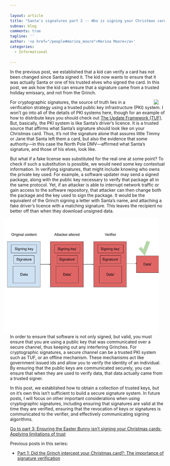 ```yaml
---

layout: article
title: "Santa's signatures part 2 -- Who is signing your Christmas card?: Establishing trust"
subnav: blog
comments: true
tagline: ''
author: '<a href="/people#marina_moore">Marina Moore</a>'
categories:
  - Informational

---
```


In the previous post, we established that a kid can verify a card has not been changed since Santa signed it. The kid now wants to ensure that it was actually Santa or one of his trusted elves who signed the card. In this post, we ask how the kid can ensure that a signature came from a trusted holiday emissary, and not from the Grinch.


<img align="right" src="https://imgs.xkcd.com/comics/pgp_2x.png" style="margin: 0px 20px"/>

For cryptographic signatures, the source of truth lies in a verification strategy using a trusted public key infrastructure (PKI) system. I won’t go into all of the details of PKI systems here, though for an example of how to distribute keys you should check out [The Update Framework (TUF)](https://theupdateframework.io). But, basically, the PKI system is like Santa’s driver’s licence. It is a trusted source that affirms what Santa’s signature should look like on your Christmas card. Thus, it’s not the signature alone that assures little Timmy or Jane that Santa left them a card, but also the evidence that some authority—in this case the North Pole DMV—affirmed what Santa’s signature, and those of his elves, look like.

But what if a fake license was substituted for the real one at some point? To check if such a substitution is possible, we would need some key contextual information. In verifying signatures, that might include knowing who owns the private key used. For example, a software updater may send a signed package, along with the public key necessary to verify that package all in the same protocol. Yet, if an attacker is able to interrupt network traffic or gain access to the software repository, that attacker can then change both the package and the key used to sign the package. It would be the equivalent of the Grinch signing a letter with Santa’s name, and attaching a fake driver’s licence with a matching signature. This leaves the recipient no better off than when they download unsigned data.


<img align="right" src="/img/blog/signature-verification-exploit.jpg" style="margin: 0px 20px"/>

In order to ensure that software is not only signed, but valid, you must ensure that you are using a public key that was communicated over a secure channel, thus keeping out any interfering Grinches. For cryptographic signatures, a secure channel can be a trusted PKI system such as TUF, or an offline mechanism. These mechanisms act like government issued ids and allow you to verify the identity of an individual. By ensuring that the public keys are communicated securely, you can ensure that when they are used to verify data, that data actually came from a trusted signer.

In this post, we established how to obtain a collection of trusted keys, but on it’s own this isn’t sufficient to build a secure signature system. In future posts, I will focus on other important considerations when using cryptographic signatures, including ensuring that signatures are valid at the time they are verified, ensuring that the revocation of keys or signatures is communicated to the verifier, and effectively communicating signing algorithms.

[Go to part 3: Ensuring the Easter Bunny isn’t signing your Christmas cards: Applying limitations of trust](https://ssl.engineering.nyu.edu/blog/2021-07-28-signature-namespaces)

Previous posts in this series:
* [Part 1: Did the Grinch intercept your Christmas card?: The importance of signature verification](https://ssl.engineering.nyu.edu/blog/2021-07-26-signature-verification)
